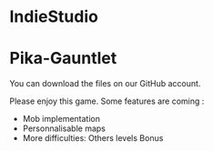 # IndieStudio
# Pika-Gauntlet

You can download the files on our GitHub account.

Please enjoy this game. Some features are coming :
- Mob implementation
- Personnalisable maps
- More difficulties:
     Others levels
     Bonus
